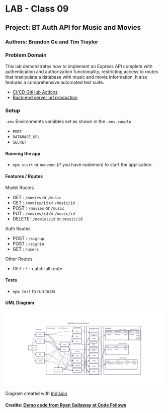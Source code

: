 # LAB - Class 09

## Project: BT Auth API for Music and Movies

### Authors: Branden Ge and Tim Traylor

### Problem Domain

This lab demonstrates how to implement an Express API complete with authentication and authorization functionality, restricting access to routes that manipulate a database with music and movie information. It also features a comprehensive automated test suite.

- [CI/CD GitHub Actions](https://github.com/TTraylor310/bt-auth-api/actions)
- [Back-end server url production](https://bt-auth-api-88.herokuapp.com/)

### Setup

`.env` Environments variables set as shown in the `.env.sample`

- `PORT`
- `DATABASE_URL`
- `SECRET`

#### Running the app

- `npm start` or `nodemon` (if you have nodemon) to start the application.

#### Features / Routes

Model Routes

- GET : `/movies` or `/music`
- GET : `/movies/id` or `/music/id`
- POST : `/movies` or `/music`
- PUT : `/movies/id` or `/music/id`
- DELETE : `/movies/id` or `/music/id`

Auth Routes

- POST : `/signup`
- POST : `/signin`
- GET : `/users`

Other Routes

- GET : `*` - catch-all route

#### Tests

- `npm test` to run tests

#### UML Diagram

![UML Diagram](uml9.png)

Diagram created with [InVision](https://www.invisionapp.com/)

#### Credits: [Demo code from Ryan Gallaway at Code Fellows](https://github.com/codefellows/seattle-code-javascript-401d48/tree/main/class-09/inclass-demo)
